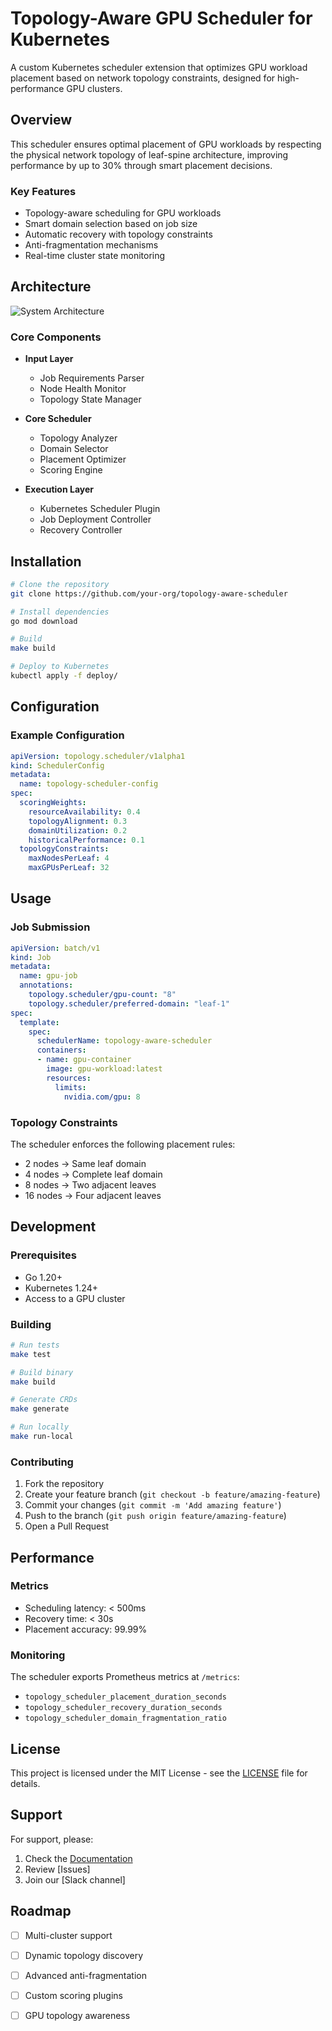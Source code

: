 # Topology-Aware GPU Scheduler for Kubernetes

A custom Kubernetes scheduler extension that optimizes GPU workload placement based on network topology constraints, designed for high-performance GPU clusters.

## Overview

This scheduler ensures optimal placement of GPU workloads by respecting the physical network topology of leaf-spine architecture, improving performance by up to 30% through smart placement decisions.

### Key Features
- Topology-aware scheduling for GPU workloads
- Smart domain selection based on job size
- Automatic recovery with topology constraints
- Anti-fragmentation mechanisms
- Real-time cluster state monitoring

## Architecture

![System Architecture](docs/images/system-architecture.svg)

### Core Components
- **Input Layer**
  - Job Requirements Parser
  - Node Health Monitor
  - Topology State Manager

- **Core Scheduler**
  - Topology Analyzer
  - Domain Selector
  - Placement Optimizer
  - Scoring Engine

- **Execution Layer**
  - Kubernetes Scheduler Plugin
  - Job Deployment Controller
  - Recovery Controller

## Installation

```bash
# Clone the repository
git clone https://github.com/your-org/topology-aware-scheduler

# Install dependencies
go mod download

# Build
make build

# Deploy to Kubernetes
kubectl apply -f deploy/
```

## Configuration

### Example Configuration
```yaml
apiVersion: topology.scheduler/v1alpha1
kind: SchedulerConfig
metadata:
  name: topology-scheduler-config
spec:
  scoringWeights:
    resourceAvailability: 0.4
    topologyAlignment: 0.3
    domainUtilization: 0.2
    historicalPerformance: 0.1
  topologyConstraints:
    maxNodesPerLeaf: 4
    maxGPUsPerLeaf: 32
```

## Usage

### Job Submission
```yaml
apiVersion: batch/v1
kind: Job
metadata:
  name: gpu-job
  annotations:
    topology.scheduler/gpu-count: "8"
    topology.scheduler/preferred-domain: "leaf-1"
spec:
  template:
    spec:
      schedulerName: topology-aware-scheduler
      containers:
      - name: gpu-container
        image: gpu-workload:latest
        resources:
          limits:
            nvidia.com/gpu: 8
```

### Topology Constraints
The scheduler enforces the following placement rules:
- 2 nodes → Same leaf domain
- 4 nodes → Complete leaf domain
- 8 nodes → Two adjacent leaves
- 16 nodes → Four adjacent leaves

## Development

### Prerequisites
- Go 1.20+
- Kubernetes 1.24+
- Access to a GPU cluster

### Building
```bash
# Run tests
make test

# Build binary
make build

# Generate CRDs
make generate

# Run locally
make run-local
```

### Contributing
1. Fork the repository
2. Create your feature branch (`git checkout -b feature/amazing-feature`)
3. Commit your changes (`git commit -m 'Add amazing feature'`)
4. Push to the branch (`git push origin feature/amazing-feature`)
5. Open a Pull Request

## Performance

### Metrics
- Scheduling latency: < 500ms
- Recovery time: < 30s
- Placement accuracy: 99.99%

### Monitoring
The scheduler exports Prometheus metrics at `/metrics`:
- `topology_scheduler_placement_duration_seconds`
- `topology_scheduler_recovery_duration_seconds`
- `topology_scheduler_domain_fragmentation_ratio`

## License

This project is licensed under the MIT License - see the [LICENSE](LICENSE) file for details.

## Support

For support, please:
1. Check the [Documentation](docs/)
2. Review [Issues]
3. Join our [Slack channel]

## Roadmap

- [ ] Multi-cluster support
- [ ] Dynamic topology discovery
- [ ] Advanced anti-fragmentation
- [ ] Custom scoring plugins
- [ ] GPU topology awareness

